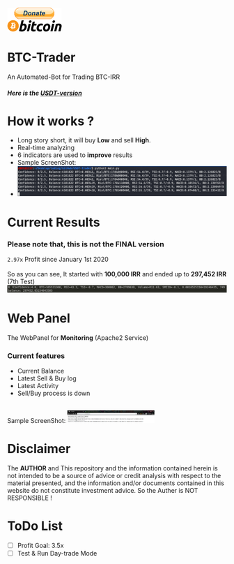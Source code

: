[![bitcoin-black](imgs/donate.png)](https://www.blockchain.com/btc/address/1LQKZHNSzBZeEc7tkdz3McpQkJDsreaHLN)
# BTC-Trader
An Automated-Bot for Trading BTC-IRR
##### Here is the [USDT-version](../../tree/8a3710a16ada218aeb913ec9d61538ca65190a5e)
# How it works ?
- Long story short, it will buy **Low** and sell **High**.
- Real-time analyzing
- 6 indicators are used to **improve** results
- Sample ScreenShot:
- <img src="imgs/run.png">
# Current Results
### Please note that, this is not the FINAL version
`2.97x` Profit since January 1st 2020
<br>
<br>
So as you can see, It started with **100,000 IRR** and ended up to **297,452 IRR** (7th Test)
<img src="imgs/test7.png">

# Web Panel
The WebPanel for **Monitoring** (Apache2 Service)

### Current features
- Current Balance
- Latest Sell & Buy log
- Latest Activity
- Sell/Buy process is down
<br>
Sample ScreenShot:
<img src="imgs/web.png" width="200"/>

# Disclaimer
The **AUTHOR** and This repository and the information contained herein is not intended to be a source of advice or credit analysis with respect to the material presented, and the information and/or documents contained in this website do not constitute investment advice. So the Auther is NOT RESPONSIBLE !
# ToDo List
- [ ] Profit Goal: 3.5x
- [ ] Test & Run Day-trade Mode
